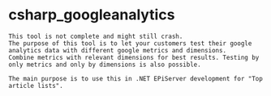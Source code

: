 # csharp_googleanalytics
	This tool is not complete and might still crash.
    The purpose of this tool is to let your customers test their google analytics data with different google metrics and dimensions.
    Combine metrics with relevant dimensions for best results. Testing by only metrics and only by dimensions is also possible.

    The main purpose is to use this in .NET EPiServer development for "Top article lists".